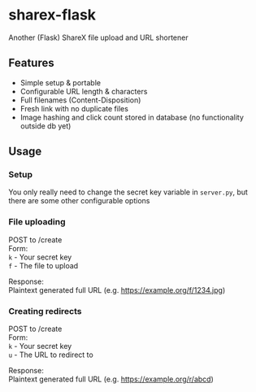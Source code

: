 
# sharex-flask
Another (Flask) ShareX file upload and URL shortener

## Features
 - Simple setup & portable
 - Configurable URL length & characters
 - Full filenames (Content-Disposition)
 - Fresh link with no duplicate files
 - Image hashing and click count stored in database (no functionality outside db yet)

## Usage
### Setup
You only really need to change the secret key variable in `server.py`, but there are some other configurable options

### File uploading
POST to /create  
Form:  
`k` - Your secret key  
`f` - The file to upload  

Response:  
Plaintext generated full URL (e.g. https://example.org/f/1234.jpg)
### Creating redirects
POST to /create  
Form:  
`k` - Your secret key  
`u` - The URL to redirect to  

Response:  
Plaintext generated full URL (e.g. https://example.org/r/abcd)
